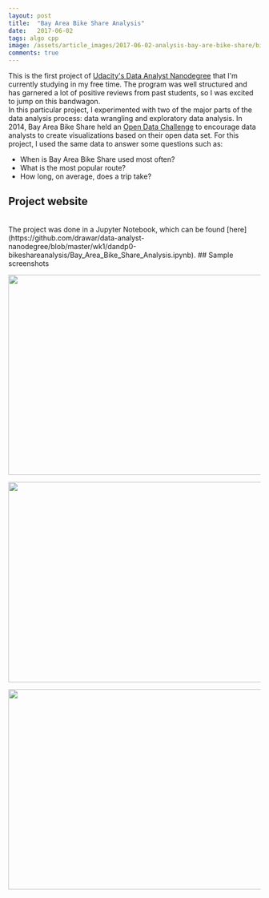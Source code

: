 ```yaml
---
layout: post
title:  "Bay Area Bike Share Analysis"
date:   2017-06-02
tags: algo cpp
image: /assets/article_images/2017-06-02-analysis-bay-are-bike-share/bike-share.jpg
comments: true
---
```


This is the first project of [Udacity's Data Analyst Nanodegree](https://www.udacity.com/course/data-analyst-nanodegree--nd002) that I'm currently studying in my free time. The program was well structured and has garnered a lot of positive reviews from past students, so I was excited to jump on this bandwagon.
<br>
In this particular project, I experimented with two of the major parts of the data analysis process: data wrangling and exploratory data analysis. In 2014, Bay Area Bike Share held an [Open Data Challenge](http://www.bayareabikeshare.com/datachallenge-2014) to encourage data analysts to create visualizations based on their open data set. For this project, I used the same data to answer some questions such as:
* When is Bay Area Bike Share used most often?
* What is the most popular route?
* How long, on average, does a trip take?
## Project website
<br>
The project was done in a Jupyter Notebook, which can be found [here](https://github.com/drawar/data-analyst-nanodegree/blob/master/wk1/dandp0-bikeshareanalysis/Bay_Area_Bike_Share_Analysis.ipynb).
## Sample screenshots
<p align="center">
 <img src="/assets/article_images/2017-06-02-analysis-bay-are-bike-share/image1.png" width="600" height="400" />
</p>
<p align="center">
 <img src="/assets/article_images/2017-06-02-analysis-bay-are-bike-share/image2.png" width="600" height="400" />
</p>
<p align="center">
 <img src="/assets/article_images/2017-06-02-analysis-bay-are-bike-share/image3.png" width="600" height="400" />
</p>




